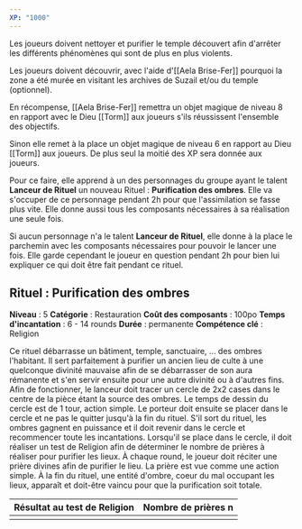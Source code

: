 ```yaml
---
XP: "1000"
---
```

Les joueurs doivent nettoyer et purifier le temple découvert afin d'arrêter les différents phénomènes qui sont de plus en plus violents.

Les joueurs doivent découvrir, avec l'aide d'[[Aela Brise-Fer]] pourquoi la zone a été murée en visitant les archives de Suzail et/ou du temple (optionnel).

En récompense, [[Aela Brise-Fer]] remettra un objet magique de niveau 8 en rapport avec le Dieu [[Torm]] aux joueurs s'ils réussissent l'ensemble des objectifs.

Sinon elle remet à la place un objet magique de niveau 6 en rapport au Dieu [[Torm]] aux joueurs. De plus seul la moitié des XP sera donnée aux joueurs.

Pour ce faire, elle apprend à un des personnages du groupe ayant le talent **Lanceur de Rituel** un nouveau Rituel : **Purification des ombres**. Elle va s'occuper de ce personnage pendant 2h pour que l'assimilation se fasse plus vite. Elle donne aussi tous les composants nécessaires à sa réalisation une seule fois.

Si aucun personnage n'a le talent **Lanceur de Rituel**, elle donne à la place le parchemin avec les composants nécessaires pour pouvoir le lancer une fois. Elle garde cependant le joueur en question pendant 2h pour bien lui expliquer ce qui doit être fait pendant ce rituel.

## Rituel : Purification des ombres

**Niveau** : 5
**Catégorie** : Restauration
**Coût des composants** : 100po
**Temps d'incantation** : 6 - 14 rounds
**Durée** : permanente
**Compétence clé** : Religion

Ce rituel débarrasse un bâtiment, temple, sanctuaire, ... des ombres l'habitant. Il sert parfaitement à purifier un ancien lieu de culte à une quelconque divinité mauvaise afin de se débarrasser de son aura rémanente et s'en servir ensuite pour une autre divinité ou à d'autres fins.
Afin de fonctionner, le lanceur doit tracer un cercle de 2x2 cases dans le centre de la pièce étant la source des ombres. Le temps de dessin du cercle est de 1 tour, action simple.
Le porteur doit ensuite se placer dans le cercle et ne pas le quitter jusqu'à la fin du rituel. S'il sort du rituel, les ombres gagnent en puissance et il doit revenir dans le cercle et recommencer toute les incantations.
Lorsqu'il se place dans le cercle, il doit réaliser un test de Religion afin de déterminer le nombre de prières à réaliser pour purifier les lieux.
À chaque round, le joueur doit réciter une prière divines afin de purifier le lieu. La prière est vue comme une action simple.
À la fin du rituel, une entité d'ombre, coeur du mal occupant les lieux, apparaît et doit-être vaincu pour que la purification soit totale.


| Résultat au test de Religion | Nombre de prières n |
| ---------------------------- | ------------------- |
|                              |                     |

